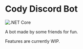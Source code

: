 # Cody Discord Bot

![.NET Core](https://github.com/Reousa/cody-bot-discord/workflows/.NET%20Core/badge.svg?branch=master)

A bot made by some friends for fun.

Features are currently WIP.
